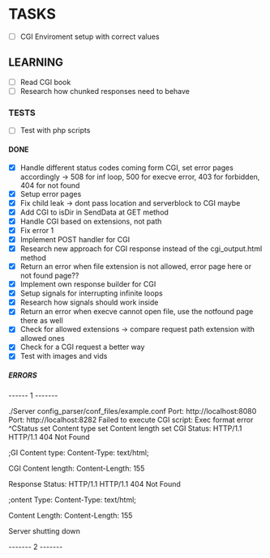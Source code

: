 # TASKS
- [ ] CGI Enviroment setup with correct values

## LEARNING

- [ ] Read CGI book
- [ ] Research how chunked responses need to behave

### TESTS

- [ ] Test with php scripts

#### DONE

- [x] Handle different status codes coming form CGI, set error pages accordingly -> 508 for inf loop, 500 for execve error, 403 for forbidden, 404 for not found
- [x] Setup error pages 
- [x] Fix child leak -> dont pass location and serverblock to CGI maybe
- [x] Add CGI to isDir in SendData at GET method
- [x] Handle CGI based on extensions, not path
- [x] Fix error 1
- [x] Implement POST handler for CGI
- [x] Research new approach for CGI response instead of the cgi_output.html method
- [x] Return an error when file extension is not allowed, error page here or not found page??
- [x] Implement own response builder for CGI
- [x] Setup signals for interrupting infinite loops
- [x] Research how signals should work inside
- [x] Return an error when execve cannot open file, use the notfound page there as well
- [x] Check for allowed extensions -> compare request path extension with allowed ones
- [x] Check for a CGI request a better way
- [x] Test with images and vids

##### ERRORS

------    1    -------


./Server config_parser/conf_files/example.conf
Port: http://localhost:8080
Port: http://localhost:8282
Failed to execute CGI script: Exec format error
^CStatus set
Content type set
Content length set
CGI Status: HTTP/1.1 HTTP/1.1 404 Not Found

;GI Content type: Content-Type: text/html;

CGI Content length: Content-Length: 155

Response Status: HTTP/1.1 HTTP/1.1 404 Not Found

;ontent Type: Content-Type: text/html;

Content Length: Content-Length: 155

Server shutting down


-------    2    -------